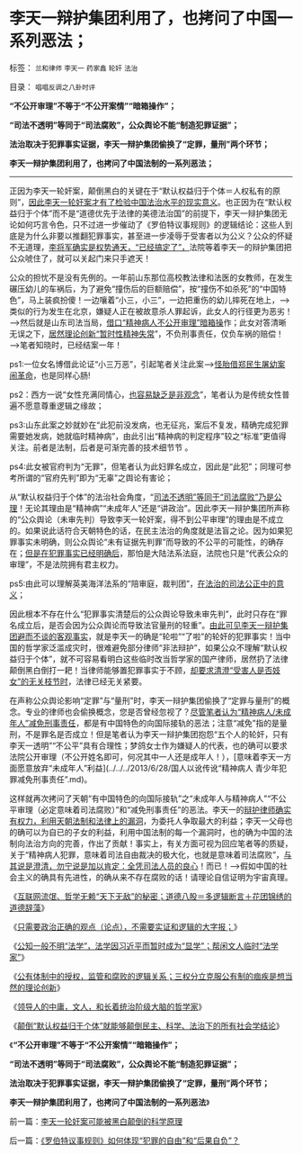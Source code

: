 # 李天一辩护集团利用了，也拷问了中国一系列恶法；

标签： `兰和律师` `李天一` `药家鑫` `轮奸` `法治` 

目录： `唱唱反调之八卦时评`

**“不公开审理”不等于“不公开案情”“暗箱操作”；**

**“司法不透明”等同于“司法腐败”，公众舆论不能“制造犯罪证据”；**

**法治取决于犯罪事实证据，李天一辩护集团偷换了“定罪，量刑”两个环节；**

**李天一辩护集团利用了，也拷问了中国法制的一系列恶法；**

****

正因为李天一轮奸案，颠倒黑白的关键在于“默认权益归于个体＝人权私有的原则”，[因此李天一轮奸案才有了检验中国法治水平的现实意义](../../../2013/8/2/辛普森案强化了美国法治，李天一案考察中国有多少法治.md)。也正因为在“默认权益归于个体”而不是“道德优先于法律的美德法治国”的前提下，李天一辩护集团无论如何巧言令色，只不过进一步催动了《罗伯特议事规则》的逻辑结论：这些人到底是为什么非要以推翻犯罪事实，甚至进一步凌辱于受害者以为公义？公众的怀疑不无道理，[李将军确实是权势通天，“已经搞定了”，](../../../2013/7/28/“李天一脱罪自信”等于暗示“法院将高度腐败”“将军又搞定了”.md)法院等着李天一的辩护集团把公众唬住了，就可以关起门来只手遮天！

公众的担忧不是没有先例的。一年前山东那位高校教法律和法医的女教师，在发生碾压幼儿的车祸后，为了避免“撞伤后的巨额赔偿”，按“撞伤不如杀死”的“中国特色”，马上装疯扮傻！一边嚷着“小三，小三”，一边把重伤的幼儿摔死在地上，——>类似的行为发生在北京，嫌疑人正在被故意杀人罪起诉，此女人的行径更为恶劣！——>然后就是山东司法当局，[借口“精神病人不公开审理”暗箱操](../../../2013/6/28/每个人都可以理解精神病,精神病人犯罪只是普通的犯罪.md)作；此女对答清晰无误之下，[居然理论创新“暂时性精神失常](../../../2013/7/5/精神病患者承担刑事责任，不是“傻子含笑上刑场”.md)”，不负刑事责任，仅负车祸的赔偿！——>笔者知晓时，已经结案一年！

ps1:一位女名博借此论证“小三万恶”，引起笔者关注此案——>[怪胎借郑民生屠幼案闹革命](../../../2010/3/26/“郑民生屠幼案”无涉公平和民主和道德.md)，也是同样心肠!

ps2：西方一说“女性充满同情心，[也容易缺乏是非观念](../../../2012/12/25/女权运动与民粹和希特勒的关系.md)”，笔者认为是传统女性普遍不愿意尊重逻辑之缘故；

ps3:山东此案之妙就妙在“此犯前没发病，也无征兆，案后不复发，精确完成犯罪需要她发病，她就临时精神病”，由此引出“精神病的判定程序”较之“标准”更值得关注。前者是法制，后者是可渐完善的技术细节节
。

ps4:此女被官府判为“无罪”，但笔者认为此妇罪名成立，因此是“此犯”；同理可参考所谓的“官府先判”即为“无辜”之舆论有害论；



从“默认权益归于个体”的法治社会角度，“[司法不透明”等同于“司法腐败”乃是公理](../../../2013/7/31/李家集团或故意激怒公众，为司法腐败创造条件.md)！无论其理由是“精神病”“未成年人”还是“讲政治”。因此李天一辩护集团所声称的“公众舆论（未审先判）导致李天一轮奸案，得不到公平审理”的理由是不成立的。如果说此话符合天朝特色的话，在民主法治的角度就是法盲之论。因为如果犯罪事实未明确，则公众舆论“未有证据先判罪”而导致的不公平的可能性，的确存在；[但是在犯罪事实已经明确后](../../../2013/7/26/李天一辩护集团法律常识缺失或避而不谈法律.md)，那怕是大陆法系法庭，法院也只是“代表公众的审理”，不是法院拥有君主权力。

ps5:由此可以理解英美海洋法系的“陪审庭，裁判团”，[在法治的司法公正中的意义](../../../2012/4/6/政府，检察院，法院，司法官，陪审团和FBI的权限和职责.md)；

因此根本不存在什么“犯罪事实清楚后的公众舆论导致未审先判”，此时只存在“罪名成立后，是否会因为公众舆论而导致法官量刑的轻重”。[由此可见李天一辩护集团避而不谈的客观事实](../../../2013/7/29/辛普森案，李庄案和李天一案的人治，法治和法制.md)，就是李天一的确是“轮啦”“了啦”的轮奸的犯罪事实！当中国的哲学家泛滥成灾时，很难避免部分律师“非法辩护”，如果公众不理解“默认权益归于个体”，就不可容易看明白这些临时改当哲学家的国产律师，居然扔了法律颠倒黑白倒打一耙！当律师能够置犯罪事实于不顾，[却要求清澄“受害人是否妓女”的无关枝节时](../../../2013/7/30/李天一案，只有奴隶主才可以随意轮奸自已的女奴隶.md)，法律已经无关紧要。

在声称公众舆论影响“定罪”与“量刑”时，李天一辩护集团偷换了“定罪与量刑”的概念。专业的律师也会偷换概念，您是否曾经忽视了？[尽管笔者认为“精神病人/未成年人”减免刑事责任](../../../2013/7/6/法官自由裁量权不包含“减免刑事责任”，被轮奸的受害人的人权.md)，都是有中国特色的向国际接轨的恶法；注意“减免”指的是量刑，不是罪名是否成立！但是笔者认为李天一辩护集团抱怨“五个人的轮奸，只有李天一透明”“不公平”具有合理性；梦鸽女士作为嫌疑人的代表，也的确可以要求法院公开审理（不公开姓名即可，何况其中一人还是成年人！），[意味着李天一方面愿意放弃“未成年人”利益](../../../2013/6/28/国人以讹传讹“精神病人 青少年犯罪减免刑事责任”.md)。

这样就再次拷问了天朝“有中国特色的向国际接轨”之“未成年人与精神病人”“不公平审理（必定意味着司法腐败）”和“减免刑事责任”的恶法。李天一的[辩护律师确实有权力，利用天朝法制和法律上的漏洞](../../../2013/2/23/讼棍的客观条件，辩护律师是“废除恶法”的民权战士；.md)，为委托人争取最大的利益；李天一父母也的确可以为自已的子女的利益，利用中国法制的每一个漏洞时，也的确为中国的法制向法治方向的完善，作出了贡献！事实上，有关方面可视为回应笔者等的质疑，关于“精神病人犯罪，意味着司法自由裁决的极大化，也就是意味着司法腐败”，[与其说是澄清，勿宁说是加以肯定：全凭司法人员的良心](../../../2013/7/5/精神病患者不能减免刑事责任，不是道德和哲学命题；.md)！而已！——>假如中国的社会主义的确具有先进性，的确从来不存在腐败的话！请理论自信证明为宇宙真理。

《[互联网流氓、哲学无赖“天下无敌”的秘密；道德八股＝多逻辑断言＋花团锦绣的道德辞藻](../../../2013/8/3/互联网流氓“哲学无赖天下无敌”的秘密.md)》

《[只需要政治正确的观点（论点），不需要实证和逻辑的大字报；](../../../2013/8/3/政治正确得不需要实证和逻辑的大字报.md)》

《[公知一般不明“法学”，法学因习近平而暂时成为“显学”；帮闲文人临时“法学家”](../../../2013/8/5/官府马屁精的“帮闲法学”.md)》

《[公有体制中的授权，监管和腐败的逻辑关系；三权分立克服公有制的痼疾是想当然的理论创新](../../../2013/8/5/一把手中庸的合理性，及集体领导的想当然.md)》

《[领导人的中庸，文人，和长着统治阶级大脑的哲学家](../../../2013/8/5/一把手的中庸，中国文人，长着统治者大脑的公知.md)》

《[颠倒“默认权益归于个体”就能够颠倒民主、科学、法治下的所有社会学结论](../../../2013/8/16/李天一轮奸案可能被黑白颠倒的科学原理.md)》

《**“不公开审理”不等于“不公开案情”“暗箱操作”；**

**“司法不透明”等同于“司法腐败”，公众舆论不能“制造犯罪证据”；**

**法治取决于犯罪事实证据，李天一辩护集团偷换了“定罪，量刑”两个环节；**

**李天一辩护集团利用了，也拷问了中国法制的一系列恶法**》



前一篇：[李天一轮奸案可能被黑白颠倒的科学原理](../../../2013/8/16/李天一轮奸案可能被黑白颠倒的科学原理.md)

后一篇：[《罗伯特议事规则》如何体现“犯罪的自由”和“后果自负”？](../../../2013/8/16/《罗伯特议事规则》如何体现“犯罪的自由”和“后果自负”？.md)